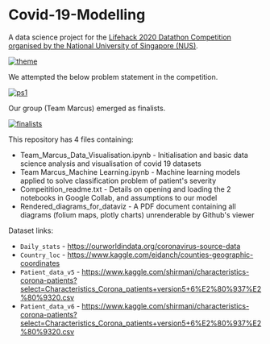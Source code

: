 # Covid-19-Modelling
A data science project for the [Lifehack 2020 Datathon Competition organised by the National University of Singapore (NUS)](https://lifehack.nuscomputing.com/).

[![theme](https://github.com/marcus2188/Covid-19-Modelling/raw/master/misc/lifehack2020_theme.png)](#theme)

We attempted the below problem statement in the competition. 

[![ps1](https://github.com/marcus2188/Covid-19-Modelling/raw/master/misc/lifehack2020_ps1.png)](#ps1)

Our group (Team Marcus) emerged as finalists. 

[![finalists](https://github.com/marcus2188/Covid-19-Modelling/raw/master/misc/lifehack2020_finalists.png)](#finalists)

This repository has 4 files containing:
* Team_Marcus_Data_Visualisation.ipynb - Initialisation and basic data science analysis and visualisation of covid 19 datasets
* Team Marcus_Machine Learning.ipynb - Machine learning models applied to solve classification problem of patient's severity
* Compeitition_readme.txt - Details on opening and loading the 2 notebooks in Google Collab, and assumptions to our model
* Rendered_diagrams_for_dataviz - A PDF document containing all diagrams (folium maps, plotly charts) unrenderable by Github's viewer

Dataset links:
* `Daily_stats` - https://ourworldindata.org/coronavirus-source-data
* `Country_loc` - https://www.kaggle.com/eidanch/counties-geographic-coordinates
* `Patient_data_v5` - https://www.kaggle.com/shirmani/characteristics-corona-patients?select=Characteristics_Corona_patients+version5+6%E2%80%937%E2%80%9320.csv
* `Patient_data_v6` - https://www.kaggle.com/shirmani/characteristics-corona-patients?select=Characteristics_Corona_patients+version5+6%E2%80%937%E2%80%9320.csv
